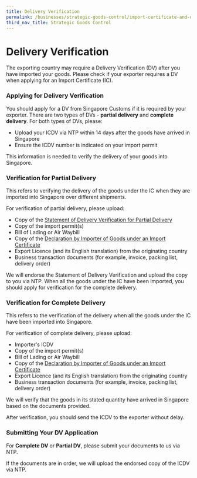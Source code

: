 ```yaml
---
title: Delivery Verification
permalink: /businesses/strategic-goods-control/import-certificate-and-delivery-verification/delivery-verification
third_nav_title: Strategic Goods Control
---
```


# Delivery Verification

The exporting country may require a Delivery Verification (DV) after you have imported your goods. Please check if your exporter requires a DV when applying for an Import Certificate (IC).

### Applying for Delivery Verification

You should apply for a DV from Singapore Customs if it is required by your exporter. There are two types of DVs - **partial delivery**  and  **complete delivery**. For both types of DVs, please:

-   Upload your ICDV via NTP within 14 days after the goods have arrived in Singapore
-   Ensure the ICDV number is indicated on your import permit

This information is needed to verify the delivery of your goods into Singapore.

### Verification for Partial Delivery

This refers to verifying the delivery of the goods under the IC when they are imported into Singapore over different shipments.

For verification of partial delivery, please upload:

-   Copy of the  [Statement of Delivery Verification for Partial Delivery](https://www.customs.gov.sg/-/media/cus/files/business/strategic-goods-control/strategic-goods-forms---no-stamp/statement-of-dv-for-partial-delivery-03092018.docx?la=en&hash=9D9189C6AB2C4545924D5A0CB3602AFB8C01E776)
-   Copy of the import permit(s)
-   Bill of Lading or Air Waybill
-   Copy of the [Declaration by Importer of Goods under an Import Certificate](https://www.customs.gov.sg/-/media/cus/files/business/strategic-goods-control/strategic-goods-forms---no-stamp/importer-declaration-for-dv-03092018.docx?la=en&hash=140E897A06B67904E5B7F54F461FE57BAAE45A43)
-   Export Licence (and its English translation) from the originating country
-   Business transaction documents (for example, invoice, packing list, delivery order)

We will endorse the Statement of Delivery Verification and upload the copy to you via NTP. When all the goods under the IC have been imported, you should apply for verification for the complete delivery.

### Verification for Complete Delivery

This refers to the verification of the delivery when all the goods under the IC have been imported into Singapore.

For verification of complete delivery, please upload:

-   Importer's ICDV
-   Copy of the import permit(s)
-   Bill of Lading or Air Waybill
-   Copy of the  [Declaration by Importer of Goods under an Import Certificate](https://www.customs.gov.sg/-/media/cus/files/business/strategic-goods-control/strategic-goods-forms---no-stamp/importer-declaration-for-dv-03092018.docx?la=en&hash=140E897A06B67904E5B7F54F461FE57BAAE45A43)
-   Export Licence (and its English translation) from the originating country
-   Business transaction documents (for example, invoice, packing list, delivery order)

We will verify that the goods in its stated quantity have arrived in Singapore based on the documents provided.

After verification, you should send the ICDV to the exporter without delay.

### Submitting Your DV Application

For **Complete DV** or  **Partial DV**, please submit your documents to us via NTP.

If the documents are in order, we will upload the endorsed copy of the ICDV via NTP.
